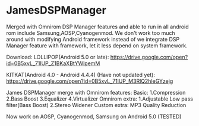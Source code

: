 # JamesDSPManager
Merged with Omnirom DSP Manager features and able to run in all android rom include Samsung,AOSP,Cyanogenmod. 
We don't work too much around with modifying Android framework instead of we integrate DSP Manager feature with framework, let it less depend on system framework.

Download:
LOLLIPOP(Android 5.0 or late): https://drive.google.com/open?id=0B5xvL_71lUP_Z1BKaXBtYWlpemM

KITKAT(Android 4.0 - Android 4.4.4) (Have not updated yet): https://drive.google.com/open?id=0B5xvL_71lUP_M3RlQ2hleGYzejg

James DSPManager merge with Omnirom features: 
Basic: 
1.Compression 
2.Bass Boost
3.Equalizer
4.Virtualizer
Omnirom extra:
1.Adjustable Low pass filter(Bass Boost)
2.Stereo Widener
Custom extra:
MP3 Quality Reduction

Now work on AOSP, Cyanogenmod, Samsung on Android 5.0 (TESTED)
